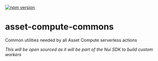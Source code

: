 <!--- when a new release happens, the VERSION and URL in the badge have to be manually updated because it's a private registry --->
[![npm version](https://img.shields.io/badge/%40nui%2Fasset--compute--commons-1.1.0-blue.svg)](https://artifactory.corp.adobe.com/artifactory/npm-nui-release/@nui/asset-compute-commons/-/@nui/asset-compute-commons-1.1.0.tgz)

# asset-compute-commons
Common utilities needed by all Asset Compute serverless actions

_This will be open sourced as it will be part of the Nui SDK to build custom workers_
